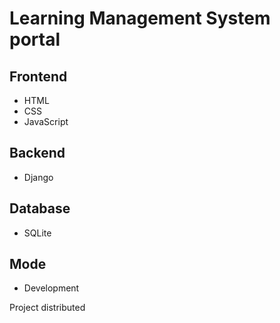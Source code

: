 # Learning Management System portal

## Frontend
*   HTML
*   CSS
*   JavaScript

## Backend
*   Django

## Database
*   SQLite

## Mode
*   Development


Project distributed

